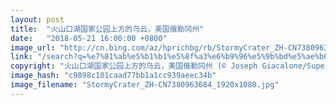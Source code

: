 ```yaml
---
layout: post
title:  "火山口湖国家公园上方的乌云，美国俄勒冈州"
date:   "2018-05-21 16:00:00 +0800"
image_url: "http://cn.bing.com/az/hprichbg/rb/StormyCrater_ZH-CN7380963684_1920x1080.jpg"
link: "/search?q=%e7%81%ab%e5%b1%b1%e5%8f%a3%e6%b9%96%e5%9b%bd%e5%ae%b6%e5%85%ac%e5%9b%ad&form=hpcapt&mkt=zh-cn"
copyright: "火山口湖国家公园上方的乌云，美国俄勒冈州 (© Joseph Giacalone/SuperStock)"
image_hash: "c9898c101caad77bb1a1cc939aeec34b"
image_filename: "StormyCrater_ZH-CN7380963684_1920x1080.jpg"
---
```

